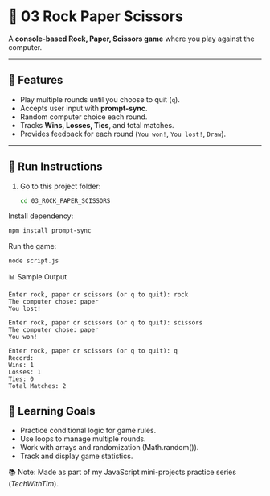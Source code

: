 # 🎲 03 Rock Paper Scissors

A **console-based Rock, Paper, Scissors game** where you play against the computer.  

---

## 📝 Features

- Play multiple rounds until you choose to quit (`q`).  
- Accepts user input with **prompt-sync**.  
- Random computer choice each round.  
- Tracks **Wins, Losses, Ties**, and total matches.  
- Provides feedback for each round (`You won!`, `You lost!`, `Draw`).

---

## 🚀 Run Instructions

1. Go to this project folder:
   ```bash
   cd 03_ROCK_PAPER_SCISSORS
   ```
  Install dependency:

   ```bash
   npm install prompt-sync
   ```
   Run the game:
   ```bash
   node script.js
   ```
📊 Sample Output
   ```
  Enter rock, paper or scissors (or q to quit): rock
  The computer chose: paper
  You lost!

  Enter rock, paper or scissors (or q to quit): scissors
  The computer chose: paper
  You won!

  Enter rock, paper or scissors (or q to quit): q
  Record:
  Wins: 1
  Losses: 1
  Ties: 0
  Total Matches: 2
  ```
## 🎯 Learning Goals
 - Practice conditional logic for game rules.
 - Use loops to manage multiple rounds.
 - Work with arrays and randomization (Math.random()).
 - Track and display game statistics.
   
📚 Note: Made as part of my JavaScript mini-projects practice series (_TechWithTim_).
